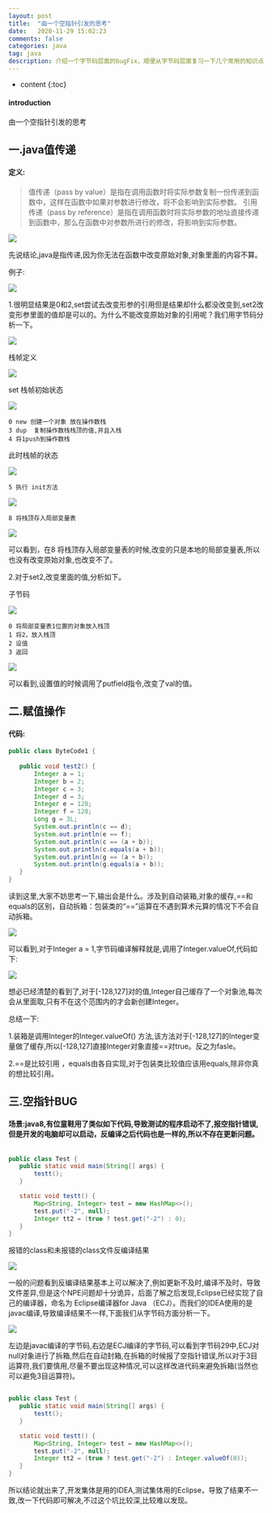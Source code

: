 ```yaml
---
layout: post
title:  "由一个空指针引发的思考"
date:   2020-11-29 15:02:23
comments: false
categories: java
tag: java
description: 介绍一个字节码层面的bugFix，顺便从字节码层面复习一下几个常用的知识点，有种豁然开朗的感觉。                                                        
---
```

* content
{:toc}
#### introduction

由一个空指针引发的思考

## 一.java值传递

#### 定义:

>值传递（pass by value）是指在调用函数时将实际参数复制一份传递到函数中，这样在函数中如果对参数进行修改，将不会影响到实际参数。 引用传递（pass by reference）是指在调用函数时将实际参数的地址直接传递到函数中，那么在函数中对参数所进行的修改，将影响到实际参数。

![](https://bo07997.github.io/myBlog/styles/images/Blog/由一个空指针引发的思考/1.png)

先说结论,java是指传递,因为你无法在函数中改变原始对象,对象里面的内容不算。

例子:

![](https://bo07997.github.io/myBlog/styles/images/Blog/由一个空指针引发的思考/2.png)

1.很明显结果是0和2,set尝试去改变形参的引用但是结果却什么都没改变到,set2改变形参里面的值却是可以的。为什么不能改变原始对象的引用呢？我们用字节码分析一下。

![](https://bo07997.github.io/myBlog/styles/images/Blog/由一个空指针引发的思考/3.png)


栈帧定义

![](https://bo07997.github.io/myBlog/styles/images/Blog/由一个空指针引发的思考/4.png)

set 栈帧初始状态

![](https://bo07997.github.io/myBlog/styles/images/Blog/由一个空指针引发的思考/5.png)

```
0 new 创建一个对象 放在操作数栈
3 dup  复制操作数栈栈顶的值,并且入栈
4 将1push到操作数栈
```
此时栈帧的状态

![](https://bo07997.github.io/myBlog/styles/images/Blog/由一个空指针引发的思考/6.png)

```
5 执行 init方法
```
![](https://bo07997.github.io/myBlog/styles/images/Blog/由一个空指针引发的思考/7.png)

```
8 将栈顶存入局部变量表
```

![](https://bo07997.github.io/myBlog/styles/images/Blog/由一个空指针引发的思考/8.png)

可以看到，在8 将栈顶存入局部变量表的时候,改变的只是本地的局部变量表,所以也没有改变原始对象,也改变不了。

2.对于set2,改变里面的值,分析如下。

子节码

![](https://bo07997.github.io/myBlog/styles/images/Blog/由一个空指针引发的思考/9.png)

```
0 将局部变量表1位置的对象放入栈顶
1 将2，放入栈顶
2 设值
3 返回
```

![](https://bo07997.github.io/myBlog/styles/images/Blog/由一个空指针引发的思考/10.png)

可以看到,设置值的时候调用了putfield指令,改变了val的值。



## 二.赋值操作

#### 代码:
 ```java
 public class ByteCode1 {
	
    public void test2() {
 		Integer a = 1;
 		Integer b = 2;
 		Integer c = 3;
 		Integer d = 3;
 		Integer e = 128;
 		Integer f = 128;
 		Long g = 3L;
 		System.out.println(c == d);
 		System.out.println(e == f);
 		System.out.println(c == (a + b));
 		System.out.println(c.equals(a + b));
 		System.out.println(g == (a + b));
 		System.out.println(g.equals(a + b));
 	}
}
 ```
 
 读到这里,大家不妨思考一下,输出会是什么。涉及到自动装箱,对象的缓存,==和equals的区别，自动拆箱：包装类的“==”运算在不遇到算术元算的情况下不会自动拆箱。
 
 ![](https://bo07997.github.io/myBlog/styles/images/Blog/由一个空指针引发的思考/11.png)

 可以看到,对于Integer a = 1,字节码编译解释就是,调用了Integer.valueOf,代码如下:
 
 ![](https://bo07997.github.io/myBlog/styles/images/Blog/由一个空指针引发的思考/12.png)
 
 想必已经清楚的看到了,对于[-128,127]对的值,Integer自己缓存了一个对象池,每次会从里面取,只有不在这个范围内的才会新创建Integer。
 
 总结一下:
 
 1.装箱是调用Integer的Integer.valueOf() 方法,该方法对于[-128,127]的Integer变量做了缓存,所以[-128,127]直接Integer对象直接==对true。反之为fasle。
 
 2.==是比较引用 ，equals由各自实现,对于包装类比较值应该用equals,除非你真的想比较引用。
 
 
 
## 三.空指针BUG

#### 场景:java8,有位童鞋用了类似如下代码,导致测试的程序启动不了,报空指针错误,但是开发的电脑却可以启动，反编译之后代码也是一样的,所以不存在更新问题。
 ```java
 
public class Test {
	public static void main(String[] args) {
		testt();
	}

	static void testt() {
		Map<String, Integer> test = new HashMap<>();
		test.put("-2", null);
		Integer tt2 = (true ? test.get("-2") : 0);
	}
}
```

报错的class和未报错的class文件反编译结果

 ![](https://bo07997.github.io/myBlog/styles/images/Blog/由一个空指针引发的思考/13.png)

一般的问题看到反编译结果基本上可以解决了,例如更新不及时,编译不及时，导致文件差异,但是这个NPE问题却十分诡异，后面了解之后发现,Eclipse已经实现了自己的编译器，命名为 Eclipse编译器for Java （ECJ）。而我们的IDEA使用的是javac编译,导致编译结果不一样,下面我们从字节码方面分析一下。

 ![](https://bo07997.github.io/myBlog/styles/images/Blog/由一个空指针引发的思考/14.png)

左边是javac编译的字节码,右边是ECJ编译的字节码,可以看到字节码29中,ECJ对null对象进行了拆箱,然后在自动封箱,在拆箱的时候报了空指针错误,所以对于3目运算符,我们要慎用,尽量不要出现这种情况,可以这样改进代码来避免拆箱(当然也可以避免3目运算符)。

 ```java
 
public class Test {
	public static void main(String[] args) {
		testt();
	}

	static void testt() {
		Map<String, Integer> test = new HashMap<>();
		test.put("-2", null);
		Integer tt2 = (true ? test.get("-2") : Integer.valueOf(0));
	}
}
```

所以结论就出来了,开发集体是用的IDEA,测试集体用的Eclipse，导致了结果不一致,改一下代码即可解决,不过这个坑比较深,比较难以发现。
     